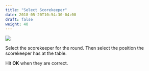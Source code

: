 ```yaml
---
title: "Select Scorekeeper"
date: 2018-05-20T10:54:30-04:00
draft: false
weight: 40
---
```


<div class="withBorder">

<img src="../images/gen/Duplicate/SelectSK.png" />

</div>

Select the scorekeeper for the round.  Then select the position the scorekeeper has at the table.

Hit **OK** when they are correct.
